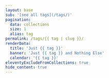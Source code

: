 ```yaml
---
layout: base
sub: '[see all tags](/tags/)'
pagination:
  data: collections
  size: 1
  alias: tag
permalink: /tags/{{ tag | slug }}/
renderData:
  title: 'Just {{ tag }}'
  banner: 'Just {{ tag }} and Nothing Else'
  calendar: '{{ tag }}'
eleventyExcludeFromCollections: true
hide_content: true
---
```


<!-- This is required, and I don't know why -->
